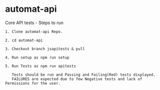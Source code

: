 # automat-api
Core API tests - Steps to run

    1. Clone automat-api Repo.
    
    2. cd automat-api
    
    3. Checkout branch jsapitests & pull
    
    4. Run setup as npm run setup

    5. Run Tests as npm run apitests
    
       Tests should be run and Passing and Failing(Red) tests displayed.  
       FAILURES are expected due to few Negative tests and lack of Permissions for the user. 
